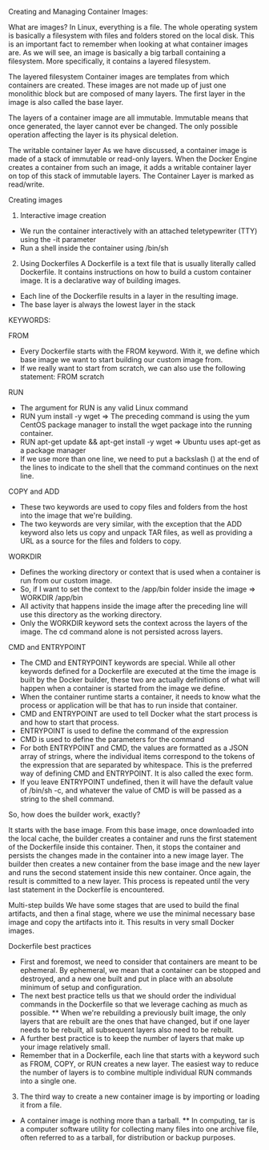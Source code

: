 Creating and Managing Container Images:


What are images?
In Linux, everything is a file. The whole operating system is basically a
filesystem with files and folders stored on the local disk. This is an important
fact to remember when looking at what container images are.
As we will see, an image is basically a big tarball containing a filesystem.
More specifically, it contains a layered filesystem.

The layered filesystem
Container images are templates from which containers are created.
These images are not made up of just one monolithic block but are composed of
many layers. The first layer in the image is also called the base layer.

The layers of a container image are all immutable. Immutable means that once generated,
the layer cannot ever be changed. The only possible operation affecting the layer is its
physical deletion.

The writable container layer
As we have discussed, a container image is made of a stack of immutable or read-only layers.
When the Docker Engine creates a container from such an image, it adds a writable container
layer on top of this stack of immutable layers.
The Container Layer is marked as read/write.


Creating images
1) Interactive image creation
- We run the container interactively with an attached teletypewriter (TTY) using the -it parameter
- Run a shell inside the container using /bin/sh

2) Using Dockerfiles
A Dockerfile is a text file that is usually literally called Dockerfile. It contains instructions
on how to build a custom container image. It is a declarative way of building images.
- Each line of the Dockerfile results in a layer in the resulting image.
- The base layer is always the lowest layer in the stack

KEYWORDS:

FROM
- Every Dockerfile starts with the FROM keyword. With it, we define which base image we want to start building our custom image from.
- If we really want to start from scratch, we can also use the following statement: FROM scratch

RUN
- The argument for RUN is any valid Linux command
- RUN yum install -y wget => The preceding command is using the yum CentOS package manager to install the wget package into the running container.
- RUN apt-get update && apt-get install -y wget => Ubuntu uses apt-get as a package manager
- If we use more than one line, we need to put a backslash (\) at the end of the lines to indicate to the shell that the command continues on the next line.

COPY and ADD
- These two keywords are used to copy files and folders from the host into the image that we're building.
- The two keywords are very similar, with the exception that the ADD keyword also lets us copy and unpack TAR files, as well as providing a URL as a source for the files and folders to copy.

WORKDIR
- Defines the working directory or context that is used when a container is run from our custom image.
- So, if I want to set the context to the /app/bin folder inside the image => WORKDIR /app/bin
- All activity that happens inside the image after the preceding line will use this directory as the working directory.
- Only the WORKDIR keyword sets the context across the layers of the image. The cd command alone is not persisted across layers.

CMD and ENTRYPOINT
- The CMD and ENTRYPOINT keywords are special. While all other keywords defined for a Dockerfile are executed at the time the image
is built by the Docker builder, these two are actually definitions of what will happen when a container is started from the image we define.
- When the container runtime starts a container, it needs to know what the process or application will be that has to run inside that container.
- CMD and ENTRYPOINT are used to tell Docker what the start process is and how to start that process.
- ENTRYPOINT is used to define the command of the expression
- CMD is used to define the parameters for the command
- For both ENTRYPOINT and CMD, the values are formatted as a JSON array of strings, where the individual items correspond to the tokens of the expression that are separated by whitespace.
This is the preferred way of defining CMD and ENTRYPOINT. It is also called the exec form.
- If you leave ENTRYPOINT undefined, then it will have the default value of /bin/sh -c, and whatever the value of CMD is will be passed as a string to the shell command.


So, how does the builder work, exactly?

It starts with the base image. From this base image, once downloaded into the local cache, the builder creates a container
and runs the first statement of the Dockerfile inside this container. Then, it stops the container and persists the changes
made in the container into a new image layer. The builder then creates a new container from the base image and the new layer
and runs the second statement inside this new container. Once again, the result is committed to a new layer.
This process is repeated until the very last statement in the Dockerfile is encountered.


Multi-step builds
We have some stages that are used to build the final artifacts, and then a final stage, where we use the minimal necessary base image and copy the artifacts into it. This results in very small Docker images.

Dockerfile best practices
- First and foremost, we need to consider that containers are meant to be ephemeral. By ephemeral, we mean that a container can be stopped and destroyed, and a new one built and put in place with an absolute minimum of setup and configuration.
- The next best practice tells us that we should order the individual commands in the Dockerfile so that we leverage caching as much as possible.
** When we're rebuilding a previously built image, the only layers that are rebuilt are the ones that have changed, but if one layer needs to be rebuilt, all subsequent layers also need to be rebuilt.
- A further best practice is to keep the number of layers that make up your image relatively small. 
- Remember that in a Dockerfile, each line that starts with a keyword such as FROM, COPY, or RUN creates a new layer. The easiest way to reduce the number of layers is to combine multiple individual RUN commands into a single one.

3) The third way to create a new container image is by importing or loading it from a file.
- A container image is nothing more than a tarball.
** In computing, tar is a computer software utility for collecting many files into one archive file, often referred to as a tarball, for distribution or backup purposes.